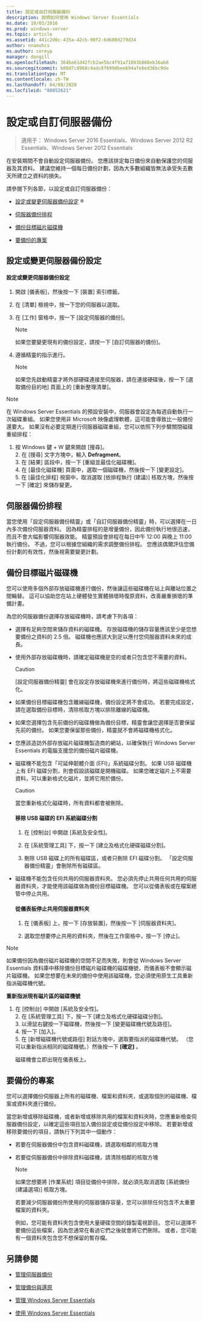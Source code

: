 ```yaml
---
title: 設定或自訂伺服器備份
description: 說明如何使用 Windows Server Essentials
ms.date: 10/03/2016
ms.prod: windows-server
ms.topic: article
ms.assetid: 441c2d6c-435a-42cb-90f2-6d680d279d34
author: nnamuhcs
ms.author: coreyp
manager: dongill
ms.openlocfilehash: 364ba61d42fcb2ae5bc4f91a71083b880eb36ab8
ms.sourcegitcommit: b00d7c8968c4adc8f699dbee694afe6ed36bc9de
ms.translationtype: MT
ms.contentlocale: zh-TW
ms.lasthandoff: 04/08/2020
ms.locfileid: "80852621"
---
```

# <a name="set-up-or-customize-server-backup"></a>設定或自訂伺服器備份

>適用于： Windows Server 2016 Essentials、Windows Server 2012 R2 Essentials、Windows Server 2012 Essentials
  
 在安裝期間不會自動設定伺服器備份。 您應該排定每日備份來自動保護您的伺服器及其資料。 建議您維持一個每日備份計劃，因為大多數組織皆無法承受失去數天所建立之資料的損失。  
  
 請參閱下列各節，以設定或自訂伺服器備份：  
  
-   [設定或變更伺服器備份設定](Set-up-or-customize-server-backup.md#BKMK_1)  &reg;
  
-   [伺服器備份排程](Set-up-or-customize-server-backup.md#BKMK_2)  
  
-   [備份目標磁片磁碟機](Set-up-or-customize-server-backup.md#BKMK_Target)  
  
-   [要備份的專案](Set-up-or-customize-server-backup.md#BKMK_4)  
  
##  <a name="set-up-or-change-server-backup-settings"></a><a name="BKMK_1"></a>設定或變更伺服器備份設定  
  
#### <a name="to-set-up-or-change-server-backup-settings"></a>設定或變更伺服器備份設定  
  
1.  開啟 [儀表板]，然後按一下 [裝置] 索引標籤。  
  
2.  在 [清單] 檢視中，按一下您的伺服器以選取。  
  
3.  在 [工作] 窗格中，按一下 [設定伺服器的備份]。  
  
    > [!NOTE]
    >  如果您要變更現有的備份設定，請按一下 [自訂伺服器的備份]。  
  
4.  遵循精靈的指示進行。  
  
    > [!NOTE]
    >  如果您先啟動精靈才將外部硬碟連接至伺服器，請在連接硬碟後，按一下 [選取備份目的地] 頁面上的 [重新整理清單]。  
  
> [!NOTE]
>  在 Windows Server Essentials 的預設安裝中，伺服器會設定為每週自動執行一次磁碟重組。 如果您使用非 Microsoft 映像處理軟體，這可能會導致比一般備份還要大。 如果沒有必要定期進行伺服器磁碟重組，您可以依照下列步驟關閉磁碟重組排程：  
> 
> 1. 按 Windows 鍵 + W 鍵來開啟 [搜尋]。  
>    2. 在 [搜尋] 文字方塊中，輸入 **Defragment**。  
>    3. 在 [結果] 區段中，按一下 [重組並最佳化磁碟機]。  
>    4. 在 [最佳化磁碟機] 頁面中，選取一個磁碟機，然後按一下 [變更設定]。  
>    5. 在 [最佳化排程] 視窗中，取消選取 [依排程執行 (建議)] 核取方塊，然後按一下 [確定] 來儲存變更。  
  
##  <a name="server-backup-schedule"></a><a name="BKMK_2"></a>伺服器備份排程  
 當您使用「設定伺服器備份精靈」或「自訂伺服器備份精靈」時，可以選擇在一日內多次備份伺服器資料。 因為精靈排程的是增量備份，因此備份執行地很迅速，而且不會大幅影響伺服器效能。 精靈預設會排程在每日中午 12:00 與晚上 11:00 執行備份。 不過，您可以根據您組織的需求調整備份排程。 您應該偶爾評估您備份計劃的有效性，然後視需要變更計劃。  
  
##  <a name="backup-target-drive"></a><a name="BKMK_Target"></a>備份目標磁片磁碟機  
 您可以使用多個外部存放磁碟機進行備份，然後讓這些磁碟機在站上與離站位置之間輪替。 這可以協助您在站上硬體發生實體損壞時復原資料，改善嚴重損壞的準備計畫。  
  
 為您的伺服器備份選擇存放磁碟機時，請考慮下列各項：  
  
-   選擇有足夠空間來儲存資料的磁碟機。 存放磁碟機的儲存容量應該至少是您想要備份之資料的 2.5 倍。 磁碟機也應該大到足以應付您伺服器資料未來的成長。  
  
-   使用外部存放磁碟機時，請確定磁碟機是空的或者只包含您不需要的資料。  
  
    > [!CAUTION]
    >  [設定伺服器備份精靈] 會在設定存放磁碟機來進行備份時，將這些磁碟機格式化。  
  
-   如果備份目標磁碟機包含離線磁碟機，備份設定將不會成功。 若要完成設定，請在選取備份目標時，清除核取方塊以排除離線的磁碟機。  
  
-   如果您選擇包含先前備份的磁碟機做為備份目標，精靈會讓您選擇是否要保留先前的備份。 如果您要保留那些備份，精靈就不會將磁碟機格式化。  
  
-   您應該造訪外部存放磁片磁碟機製造商的網站，以確保執行 Windows Server Essentials 的電腦支援您的備份磁片磁碟機。  
  
-   磁碟機不能包含「可延伸韌體介面 (EFI)」系統磁碟分割。 如果 USB 磁碟機上有 EFI 磁碟分割，則會假設該磁碟是開機磁碟。 如果您確定磁片上不需要資料，可以重新格式化磁片，並將它用於備份。  
  
    > [!CAUTION]
    >  當您重新格式化磁碟時，所有資料都會被刪除。  
  
    #### <a name="to-remove-an-efi-system-partition-from-a-usb-disk"></a>移除 USB 磁碟的 EFI 系統磁碟分割  
  
    1.  在 [控制台] 中開啟 [系統及安全性]。  
  
    2.  在 [系統管理工具] 下，按一下 [建立及格式化硬碟磁碟分割]。  
  
    3.  刪除 USB 磁碟上的所有磁碟區，或者只刪除 EFI 磁碟分割。 「設定伺服器備份精靈」會刪除所有磁碟區。  
  
-   磁碟機不能包含任何共用的伺服器資料夾。 您必須先停止共用任何共用的伺服器資料夾，才能使用該磁碟做為備份目標磁碟機。 您可以從儀表板或在檔案總管中停止共用。  
  
    #### <a name="to-stop-sharing-on-a-server-folder-from-the-dashboard"></a>從儀表板停止共用伺服器資料夾  
  
    1.  在 [儀表板] 上，按一下 [存放裝置]，然後按一下 [伺服器資料夾]。  
  
    2.  選取您想要停止共用的資料夾，然後在工作窗格中，按一下 [停止]。  
  
> [!NOTE]
>  如果備份因為備份磁片磁碟機的空間不足而失敗，則會從 Windows Server Essentials 資料庫中移除備份目標磁片磁碟機的磁碟機號，而儀表板不會顯示磁片磁碟機。 如果您想要在未來的備份中使用該磁碟機，您必須使用原生工具重新指派磁碟機代號。  
> 
>  **重新指派現有磁片區的磁碟機號**  
> 
> 1. 在 [控制台] 中開啟 [系統及安全性]。  
>    2. 在 [系統管理工具] 下，按一下 [建立及格式化硬碟磁碟分割]。  
>    3. 以滑鼠右鍵按一下磁碟機，然後按一下 [變更磁碟機代號及路徑]。  
>    4. 按一下 [加入]。  
>    5. 在 [新增磁碟機代號或路徑] 對話方塊中，選取要指派的磁碟機代號。 （您可以重新指派相同的磁碟機號。）然後按一下 **[確定]** 。  
> 
>    磁碟機會立即出現在儀表板上。  
  
##  <a name="items-to-be-backed-up"></a><a name="BKMK_4"></a>要備份的專案  
 您可以選擇備份伺服器上所有的磁碟機、檔案和資料夾，或選取個別的磁碟機、檔案或資料夾進行備份。  
  
 當您新增或移除磁碟機，或者新增或移除共用的檔案和資料夾時，您應重新檢查伺服器備份設定，以確定這些項目加入備份設定或從備份設定中移除。 若要新增或移除要備份的項目，請執行下列其中一個動作：  
  
- 若要在伺服器備份中包含資料磁碟機，請選取相鄰的核取方塊  
  
- 若要從伺服器備份中排除資料磁碟機，請清除相鄰的核取方塊  
  
  > [!NOTE]
  >  如果您想要將 [作業系統] 項目從備份中排除，就必須先取消選取 [系統備份 (建議選項)] 核取方塊。  
  
  若要減少伺服器備份所使用的伺服器儲存容量，您可以排除任何包含不太重要檔案的資料夾。  
  
  例如，您可能有資料夾包含使用大量硬碟空間的錄製電視節目。 您可以選擇不要備份這些檔案，因為您通常在看過它們之後就會將它們刪除。 或者，您可能有一個資料夾包含您不想保留的暫存檔。  
  
## <a name="see-also"></a>另請參閱  
  
-   [管理伺服器備份](Manage-Server-Backup-in-Windows-Server-Essentials.md)  
  
-   [管理備份與還原](Manage-Backup-and-Restore-in-Windows-Server-Essentials.md)  
  
-   [管理 Windows Server Essentials](Manage-Windows-Server-Essentials.md)  
  
-   [使用 Windows Server Essentials](../use/Use-Windows-Server-Essentials.md)
